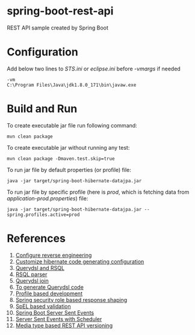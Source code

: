 # spring-boot-rest-api
REST API sample created by Spring Boot
# Configuration
Add below two lines to *STS.ini* or *eclipse.ini* before *-vmargs* if needed
```
-vm
C:\Program Files\Java\jdk1.8.0_171\bin\javaw.exe
```
# Build and Run
To create executable jar file run following command:
```
mvn clean package
```
To create executable jar without running any test:
```
mvn clean package -Dmaven.test.skip=true
```
To run jar file by default properties (or profile) file:
```
java -jar target/spring-boot-hibernate-datajpa.jar
```
To run jar file by specific profile (here is *prod*, which is fetching data from *application-prod.properties*) file:
```
java -jar target/spring-boot-hibernate-datajpa.jar --spring.profiles.active=prod
```
# References
1. [Configure reverse engineering](http://www.codejava.net/frameworks/hibernate/java-hibernate-reverse-engineering-tutorial-with-eclipse-and-mysql)
2. [Customize hibernate code generating configuration](http://www.codejava.net/frameworks/hibernate/how-to-customize-hibernate-reverse-engineering-code-generation)
3. [Querydsl and RSQL](https://github.com/eugenp/tutorials/tree/master/spring-rest-query-language)
4. [RSQL parser](https://github.com/jirutka/rsql-parser)
5. [Querydsl join](https://stackoverflow.com/questions/47661028/querydsl-how-to-write-a-complex-query?utm_medium=organic&utm_source=google_rich_qa&utm_campaign=google_rich_qa) 
6. [To generate Querydsl code](https://stackoverflow.com/questions/24482259/eclipse-issue-with-maven-build-and-jdk-when-generating-qclasses-in-querydsl) 
7. [Profile based development](https://www.youtube.com/watch?v=0zjQX7WwjrI&feature=youtu.be&list=PLGDwUiT1wr6-Fn3N2oqJpTdhGjFHnIIKY)
8. [Spring security role based response shaping](https://stackoverflow.com/questions/17276081/spring-3-2-filtering-jackson-json-output-based-on-spring-security-role)
9. [SpEL based validation](http://javatar81.blogspot.com/2016/06/hibernate-validator-spring-expression.html)
10. [Spring Boot Server Sent Events](https://www.baeldung.com/spring-server-sent-events)
11. [Server Sent Events with Scheduler](https://www.linkedin.com/pulse/server-sent-events-sse-spring-boot-aliaksandr-liakh)
12. [Media type based REST API versioning](https://www.baeldung.com/spring-rest-custom-media-type)
